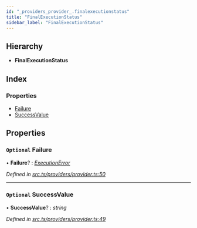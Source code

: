 ```yaml
---
id: "_providers_provider_.finalexecutionstatus"
title: "FinalExecutionStatus"
sidebar_label: "FinalExecutionStatus"
---
```


## Hierarchy

* **FinalExecutionStatus**

## Index

### Properties

* [Failure](_providers_provider_.finalexecutionstatus.md#optional-failure)
* [SuccessValue](_providers_provider_.finalexecutionstatus.md#optional-successvalue)

## Properties

### `Optional` Failure

• **Failure**? : *[ExecutionError](_providers_provider_.executionerror.md)*

*Defined in [src.ts/providers/provider.ts:50](https://github.com/nearprotocol/nearlib/blob/fe97eb6/src.ts/providers/provider.ts#L50)*

___

### `Optional` SuccessValue

• **SuccessValue**? : *string*

*Defined in [src.ts/providers/provider.ts:49](https://github.com/nearprotocol/nearlib/blob/fe97eb6/src.ts/providers/provider.ts#L49)*
